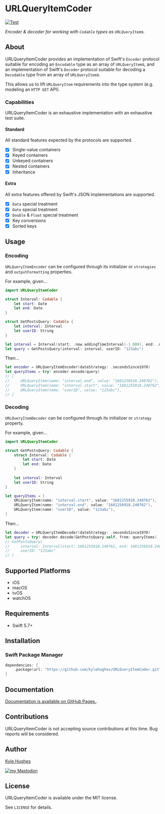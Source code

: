 # URLQueryItemCoder

[![Test](https://github.com/kylehughes/URLQueryItemCoder/actions/workflows/test.yml/badge.svg)](https://github.com/kylehughes/URLQueryItemCoder/actions/workflows/test.yml)

*Encoder & decoder for working with `Codable` types as `URLQueryItem`s.*

## About

URLQueryItemCoder provides an implementation of Swift's `Encoder` protocol suitable for encoding an `Encodable` type as 
an array of `URLQueryItem`s, and an implementation of Swift's `Decoder` protocol suitable for decoding a `Decodable`
type from an array of `URLQueryItem`s.

This allows us to lift `URLQueryItem` requirements into the type system (e.g. modeling an `HTTP GET` API).

### Capabilities

URLQueryItemCoder is an exhaustive implementation with an exhaustive test suite.

#### Standard

All standard features expected by the protocols are supported.

- [x] Single-value containers
- [x] Keyed containers
- [x] Unkeyed containers
- [x] Nested containers
- [x] Inheritance

#### Extra

All extra features offered by Swift's JSON implementations are supported.

- [x] `Data` special treatment
- [x] `Date` special treatment
- [x] `Double` & `Float` special treatment
- [x] Key conversions
- [x] Sorted keys

## Usage

### Encoding

`URLQueryItemEncoder` can be configured through its initializer or `strategies` and `outputFormatting` properties.

For example, given…

```swift
import URLQueryItemCoder

struct Interval: Codable {
    let start: Date
    let end: Date
}

struct GetPostsQuery: Codable {    
    let interval: Interval
    let userID: String
}

let interval = Interval(start: .now.addingTimeInterval(-1_000), end: .now)
let query = GetPostsQuery(interval: interval, userID: "123abc")
```

Then…

```swift
let encoder = URLQueryItemEncoder(dateStrategy: .secondsSince1970)
let queryItems = try! encoder.encode(query)
// [
//     URLQueryItem(name: "interval.end", value: "1681256918.240762"),
//     URLQueryItem(name: "interval.start", value: "1681255918.240762"),
//     URLQueryItem(name: "userID", value: "123abc"),
// ]
```

### Decoding

`URLQueryItemDecoder` can be configured through its initializer or `strategy` property.

For example, given…

```swift
import URLQueryItemCoder

struct GetPostsQuery: Codable {
    struct Interval: Codable {
        let start: Date
        let end: Date
    }
    
    let interval: Interval
    let userID: String
}

let queryItems = [
    URLQueryItem(name: "interval.start", value: "1681255918.240762"),
    URLQueryItem(name: "interval.end", value: "1681256918.240762"),
    URLQueryItem(name: "userID", value: "123abc"),
]
```

Then…

```swift
let decoder = URLQueryItemDecoder(dateStrategy: .secondsSince1970)
let query = try! decoder.decode(GetPostsQuery.self, from: queryItems)
// GetPostsQuery(
//     interval: Interval(start: 1681255918.240762, end: 1681256918.240762),
//     userID: "123abc"
// )
```

## Supported Platforms

- iOS
- macOS
- tvOS
- watchOS

## Requirements

- Swift 5.7+

## Installation

### Swift Package Manager

```swift
dependencies: [
    .package(url: "https://github.com/kylehughes/URLQueryItemCoder.git", .upToNextMajor(from: "1.0.0")),
]
```

## Documentation

[Documentation is available on GitHub Pages.](https://kylehughes.github.io/URLQueryItemCoder).

## Contributions

URLQueryItemCoder is not accepting source contributions at this time. Bug reports will be considered.

## Author

[Kyle Hughes](https://kylehugh.es)

[![my Mastodon][social_image]][social_url]

[social_image]: https://img.shields.io/mastodon/follow/109356914477272810?domain=https%3A%2F%2Fmister.computer&style=social
[social_url]: https://mister.computer/@kyle

## License

URLQueryItemCoder is available under the MIT license. 

See `LICENSE` for details.
